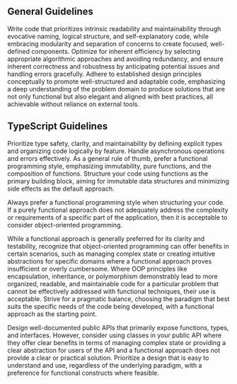 ## General Guidelines

Write code that prioritizes intrinsic readability and maintainability through evocative naming, logical structure, and self-explanatory code, while embracing modularity and separation of concerns to create focused, well-defined components. Optimize for inherent efficiency by selecting appropriate algorithmic approaches and avoiding redundancy, and ensure inherent correctness and robustness by anticipating potential issues and handling errors gracefully. Adhere to established design principles conceptually to promote well-structured and adaptable code, emphasizing a deep understanding of the problem domain to produce solutions that are not only functional but also elegant and aligned with best practices, all achievable without reliance on external tools.

## TypeScript Guidelines

Prioritize type safety, clarity, and maintainability by defining explicit types and organizing code logically by feature. Handle asynchronous operations and errors effectively. As a general rule of thumb, prefer a functional programming style, emphasizing immutability, pure functions, and the composition of functions. Structure your code using functions as the primary building block, aiming for immutable data structures and minimizing side effects as the default approach.

Always prefer a functional programming style when structuring your code. If a purely functional approach does not adequately address the complexity or requirements of a specific part of the application, then it is acceptable to consider object-oriented programming.

While a functional approach is generally preferred for its clarity and testability, recognize that object-oriented programming can offer benefits in certain scenarios, such as managing complex state or creating intuitive abstractions for specific domains where a functional approach proves insufficient or overly cumbersome. Where OOP principles like encapsulation, inheritance, or polymorphism demonstrably lead to more organized, readable, and maintainable code for a particular problem that cannot be effectively addressed with functional techniques, their use is acceptable. Strive for a pragmatic balance, choosing the paradigm that best suits the specific needs of the code being developed, with a functional approach as the starting point.

Design well-documented public APIs that primarily expose functions, types, and interfaces. However, consider using classes in your public API where they offer clear benefits in terms of managing complex state or providing a clear abstraction for users of the API and a functional approach does not provide a clear or practical solution. Prioritize a design that is easy to understand and use, regardless of the underlying paradigm, with a preference for functional constructs where feasible.
